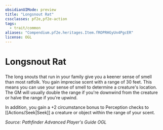 ```yaml
---
obsidianUIMode: preview
title: "Longsnout Rat"
cssclasses: pf2e,pf2e-action
tags:
  - trait/common
aliases: "Compendium.pf2e.heritages.Item.fROPRHGyUn4PgcER"
license: OGL
---
```

# Longsnout Rat

### 






The long snouts that run in your family give you a keener sense of smell than most ratfolk. You gain imprecise scent with a range of 30 feet. This means you can use your sense of smell to determine a creature's location. The GM will usually double the range if you're downwind from the creature or halve the range if you're upwind.

In addition, you gain a +2 circumstance bonus to Perception checks to [[Actions/Seek|Seek]] a creature or object within the range of your scent.

*Source: Pathfinder Advanced Player's Guide*
*OGL*